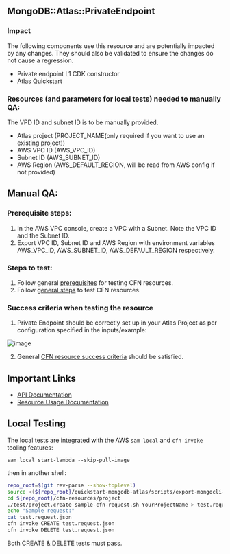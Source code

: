 ## MongoDB::Atlas::PrivateEndpoint

### Impact
The following components use this resource and are potentially impacted by any changes. They should also be validated to ensure the changes do not cause a regression.
- Private endpoint L1 CDK constructor
- Atlas Quickstart



### Resources (and parameters for local tests) needed to manually QA:
The VPD ID and subnet ID is to be manually provided.
- Atlas project (PROJECT_NAME(only required if you want to use an existing project))
- AWS VPC ID (AWS_VPC_ID)
- Subnet ID (AWS_SUBNET_ID)
- AWS Region (AWS_DEFAULT_REGION, will be read from AWS config if not provided)

## Manual QA:

### Prerequisite steps:
1. In the AWS VPC console, create a VPC with a Subnet. Note the VPC ID and the Subnet ID.
2. Export VPC ID, Subnet ID and AWS Region with environment variables AWS_VPC_ID, AWS_SUBNET_ID, AWS_DEFAULT_REGION respectively.

### Steps to test:
1. Follow general [prerequisites](../../../TESTING.md.md#prerequisites) for testing CFN resources.
2. Follow [general steps](../../../TESTING.md.md#steps) to test CFN resources.

### Success criteria when testing the resource
1. Private Endpoint should be correctly set up in your Atlas Project as per configuration specified in the inputs/example:   

![image](https://user-images.githubusercontent.com/122359335/227300711-ca08e118-8718-4285-a975-8ec4e01899f9.png)

2. General [CFN resource success criteria](../../../TESTING.md.md#success-criteria-when-testing-the-resource) should be satisfied.

## Important Links
- [API Documentation](https://www.mongodb.com/docs/atlas/reference/api-resources-spec/#tag/Private-Endpoint-Services)
- [Resource Usage Documentation](https://www.mongodb.com/docs/atlas/security-cluster-private-endpoint/#set-up-a-private-endpoint-for-a-dedicated-cluster)

## Local Testing

The local tests are integrated with the AWS `sam local` and `cfn invoke` tooling features:

```
sam local start-lambda --skip-pull-image
```
then in another shell:
```bash
repo_root=$(git rev-parse --show-toplevel)
source <(${repo_root}/quickstart-mongodb-atlas/scripts/export-mongocli-config.py)
cd ${repo_root}/cfn-resources/project
./test/project.create-sample-cfn-request.sh YourProjectName > test.request.json 
echo "Sample request:"
cat test.request.json
cfn invoke CREATE test.request.json 
cfn invoke DELETE test.request.json 
```

Both CREATE & DELETE tests must pass.